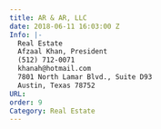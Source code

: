 ```yaml
---
title: AR & AR, LLC
date: 2018-06-11 16:03:00 Z
Info: |-
  Real Estate
  Afzaal Khan, President
  (512) 712-0071
  khanah@hotmail.com
  7801 North Lamar Blvd., Suite D93
  Austin, Texas 78752
URL: 
order: 9
Category: Real Estate
---
```


